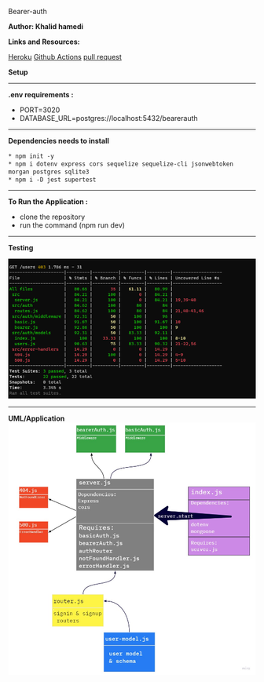 Bearer-auth

**Author: Khalid hamedi**

**Links and Resources:**

[Heroku](https://khalidsy-basic-auth.herokuapp.com/)
[Github Actions](https://github.com/khalidsy90/basic-auth/actions)
[pull request](https://github.com/khalidsy90/basic-auth/pull/1)

**Setup**

---

**.env requirements :**

- PORT=3020
- DATABASE_URL=postgres://localhost:5432/bearerauth

---

**Dependencies needs to install**

    * npm init -y
    * npm i dotenv express cors sequelize sequelize-cli jsonwebtoken morgan postgres sqlite3
    * npm i -D jest supertest

---

**To Run the Application :**

- clone the repository
- run the command (npm run dev)

---

**Testing**

![](assets/tests-lab7.png)

---

**UML/Application**
![](assets/lab7.jpg)
